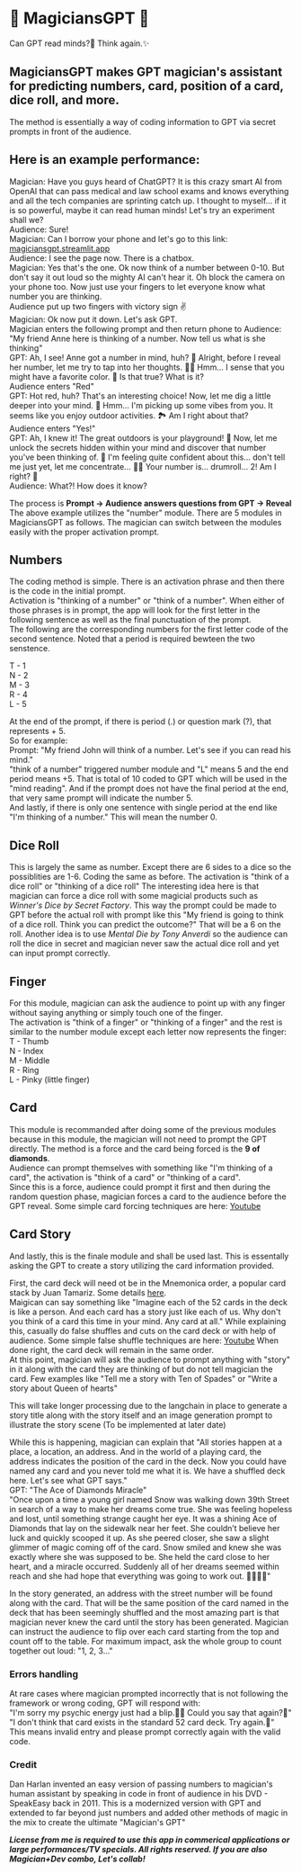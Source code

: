 # 🎩 MagiciansGPT 🎲
Can GPT read minds?🔮 Think again.✨

## MagiciansGPT makes GPT magician's assistant for predicting numbers, card, position of a card, dice roll, and more.
The method is essentially a way of coding information to GPT via secret prompts in front of the audience.

## Here is an example performance:
Magician: Have you guys heard of ChatGPT? It is this crazy smart AI from OpenAI that can pass medical and law school exams and knows everything and all the tech companies are sprinting catch up. I thought to myself... if it is so powerful, maybe it can read human minds! Let's try an experiment shall we?  
Audience: Sure!  
Magician: Can I borrow your phone and let's go to this link: [magiciansgpt.streamlit.app](https://magiciansgpt.streamlit.app/)  
Audience: I see the page now. There is a chatbox.  
Magician: Yes that's the one. Ok now think of a number between 0-10. But don't say it out loud so the mighty AI can't hear it. Oh block the camera on your phone too. Now just use your fingers to let everyone know what number you are thinking.  
Audience put up two fingers with victory sign ✌️  
Magician: Ok now put it down. Let's ask GPT.  
Magician enters the following prompt and then return phone to Audience: "My friend Anne here is thinking of a number. Now tell us what is she thinking"  
GPT: Ah, I see! Anne got a number in mind, huh? 🤔 Alright, before I reveal her number, let me try to tap into her thoughts. 🧠✨  Hmm... I sense that you might have a favorite color. 🌈 Is that true? What is it?  
Audience enters "Red"  
GPT: Hot red, huh? That's an interesting choice! Now, let me dig a little deeper into your mind. 🧐 Hmm... I'm picking up some vibes from you. It seems like you enjoy outdoor activities. 🏞️ Am I right about that?  
Audience enters "Yes!"  
GPT: Ah, I knew it! The great outdoors is your playground! 🌳 Now, let me unlock the secrets hidden within your mind and discover that number you've been thinking of. 🤔 I'm feeling quite confident about this... don't tell me just yet, let me concentrate... 🧘‍♀️ Your number is... drumroll... 2! Am I right? 🎉  
Audience: What?! How does it know?  

The process is **Prompt -> Audience answers questions from GPT -> Reveal**  
The above example utilizes the "number" module. There are 5 modules in MagiciansGPT as follows. The magician can switch between the modules easily with the proper activation prompt.  

## Numbers
The coding method is simple. There is an activation phrase and then there is the code in the initial prompt.   
Activation is "thinking of a number" or "think of a number". When either of those phrases is in prompt, the app will look for the first letter in the following sentence as well as the final punctuation of the prompt.  
The following are the corresponding numbers for the first letter code of the second sentence. Noted that a period is required bewteen the two senstence.  

T - 1  
N - 2  
M - 3  
R - 4  
L - 5  

At the end of the prompt, if there is period (.) or question mark (?), that represents + 5.   
So for example:  
Prompt: "My friend John will think of a number. Let's see if you can read his mind."  
"think of a number" triggered number module and "L" means 5 and the end period means +5. That is total of 10 coded to GPT which will be used in the "mind reading". And if the prompt does not have the final period at the end, that very same prompt will indicate the number 5.  
And lastly, if there is only one sentence with single period at the end like "I'm thinking of a number." This will mean the number 0.

## Dice Roll
This is largely the same as number. Except there are 6 sides to a dice so the possiblities are 1-6. Coding the same as before.
The activation is "think of a dice roll" or "thinking of a dice roll"
The interesting idea here is that magician can force a dice roll with some magicial products such as _Winner's Dice by Secret Factory_. This way the prompt could be made to GPT before the actual roll with prompt like this "My friend is going to think of a dice roll. Think you can predict the outcome?" That will be a 6 on the roll.
Another idea is to use _Mental Die by Tony Anverdi_ so the audience can roll the dice in secret and magician never saw the actual dice roll and yet can input prompt correctly.

## Finger
For this module, magician can ask the audience to point up with any finger without saying anything or simply touch one of the finger.  
The activation is "think of a finger" or "thinking of a finger" and the rest is similar to the number module except each letter now represents the finger:  
T - Thumb  
N - Index  
M - Middle  
R - Ring  
L - Pinky (little finger)  

## Card
This module is recommanded after doing some of the previous modules because in this module, the magician will not need to prompt the GPT directly. The method is a force and the card being forced is the __9 of diamonds__.  
Audience can prompt themselves with something like "I'm thinking of a card", the activation is "think of a card" or "thinking of a card".  
Since this is a force, audience could prompt it first and then during the random question phase, magician forces a card to the audience before the GPT reveal. Some simple card forcing techniques are here: [Youtube](https://www.youtube.com/watch?v=sxP-tu10ulM)  

## Card Story
And lastly, this is the finale module and shall be used last. This is essentally asking the GPT to create a story utilizing the card information provided.

First, the card deck will need ot be in the Mnemonica order, a popular card stack by Juan Tamariz. Some details [here](https://ulearnmagic.com/mnemonica-stack-order-juan-tamariz/).  
Maigican can say something like "Imagine each of the 52 cards in the deck is like a person. And each card has a story just like each of us. Why don't you think of a card this time in your mind. Any card at all." While explaining this, casually do false shuffles and cuts on the card deck or with help of audience. Some simple false shuffle techniques are here: [Youtube](https://www.youtube.com/watch?v=PfbOELSTyP0) When done right, the card deck will remain in the same order.  
At this point, magician will ask the audience to prompt anything with "story" in it along with the card they are thinking of but do not tell magician the card. Few examples like "Tell me a story with Ten of Spades" or "Write a story about Queen of hearts"  

This will take longer processing due to the langchain in place to generate a story title along with the story itself and an image generation prompt to illustrate the story scene (To be implemented at later date)  

While this is happening, magician can explain that "All stories happen at a place, a location, an address. And in the world of a playing card, the address indicates the position of the card in the deck. Now you could have named any card and you never told me what it is. We have a shuffled deck here. Let's see what GPT says."  
GPT: "The Ace of Diamonds Miracle"  
"Once upon a time a young girl named Snow was walking down 39th Street in search of a way to make her dreams come true. She was feeling hopeless and lost, until something strange caught her eye. It was a shining Ace of Diamonds that lay on the sidewalk near her feet. She couldn’t believe her luck and quickly scooped it up. As she peered closer, she saw a slight glimmer of magic coming off of the card. Snow smiled and knew she was exactly where she was supposed to be. She held the card close to her heart, and a miracle occurred. Suddenly all of her dreams seemed within reach and she had hope that everything was going to work out. 🤩🤩✨💎"  

In the story generated, an address with the street number will be found along with the card. That will be the same position of the card named in the deck that has been seemingly shuffled and the most amazing part is that magician never knew the card until the story has been generated. Magician can instruct the audience to flip over each card starting from the top and count off to the table. For maximum impact, ask the whole group to count together out loud: "1, 2, 3..."  

### Errors handling
At rare cases where magician prompted incorrectly that is not following the framework or wrong coding, GPT will respond with:  
"I'm sorry my psychic energy just had a blip.😵‍💫 Could you say that again?🥺"  
"I don't think that card exists in the standard 52 card deck. Try again.🥺"  
This means invalid entry and please prompt correctly again with the valid code.


### Credit
Dan Harlan invented an easy version of passing numbers to magician's human assistant by speaking in code in front of audience in his DVD - SpeakEasy back in 2011. This is a modernized version with GPT and extended to far beyond just numbers and added other methods of magic in the mix to create the ultimate "Magician's GPT"  

***License from me is required to use this app in commerical applications or large performances/TV specials. All rights reserved. If you are also Magician+Dev combo, Let's collab!***


